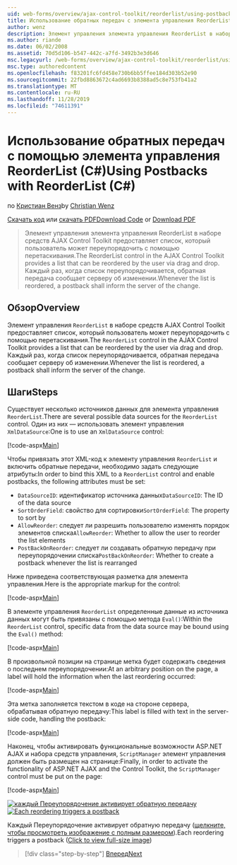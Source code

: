 ```yaml
---
uid: web-forms/overview/ajax-control-toolkit/reorderlist/using-postbacks-with-reorderlist-cs
title: Использование обратных передач с элемента управления ReorderList (C#) | Документация Майкрософт
author: wenz
description: Элемент управления элемента управления ReorderList в наборе средств AJAX Control Toolkit предоставляет список, который пользователь может переупорядочить с помощью перетаскивания. Каждый раз, когда список переупорядочивается, PO...
ms.author: riande
ms.date: 06/02/2008
ms.assetid: 70d5d106-b547-442c-a7fd-3492b3e3d646
msc.legacyurl: /web-forms/overview/ajax-control-toolkit/reorderlist/using-postbacks-with-reorderlist-cs
msc.type: authoredcontent
ms.openlocfilehash: f83201fc6fd458e730b6bb5ffee184d303b52e90
ms.sourcegitcommit: 22fbd8863672c4ad6693b8388ad5c8e753fb41a2
ms.translationtype: MT
ms.contentlocale: ru-RU
ms.lasthandoff: 11/28/2019
ms.locfileid: "74611391"
---
```

# <a name="using-postbacks-with-reorderlist-c"></a><span data-ttu-id="2399f-104">Использование обратных передач с помощью элемента управления ReorderList (C#)</span><span class="sxs-lookup"><span data-stu-id="2399f-104">Using Postbacks with ReorderList (C#)</span></span>

<span data-ttu-id="2399f-105">по [Кристиан Венз](https://github.com/wenz)</span><span class="sxs-lookup"><span data-stu-id="2399f-105">by [Christian Wenz](https://github.com/wenz)</span></span>

<span data-ttu-id="2399f-106">[Скачать код](https://download.microsoft.com/download/9/3/f/93f8daea-bebd-4821-833b-95205389c7d0/ReorderList4.cs.zip) или [скачать PDF](https://download.microsoft.com/download/2/d/c/2dc10e34-6983-41d4-9c08-f78f5387d32b/reorderlist4CS.pdf)</span><span class="sxs-lookup"><span data-stu-id="2399f-106">[Download Code](https://download.microsoft.com/download/9/3/f/93f8daea-bebd-4821-833b-95205389c7d0/ReorderList4.cs.zip) or [Download PDF](https://download.microsoft.com/download/2/d/c/2dc10e34-6983-41d4-9c08-f78f5387d32b/reorderlist4CS.pdf)</span></span>

> <span data-ttu-id="2399f-107">Элемент управления элемента управления ReorderList в наборе средств AJAX Control Toolkit предоставляет список, который пользователь может переупорядочить с помощью перетаскивания.</span><span class="sxs-lookup"><span data-stu-id="2399f-107">The ReorderList control in the AJAX Control Toolkit provides a list that can be reordered by the user via drag and drop.</span></span> <span data-ttu-id="2399f-108">Каждый раз, когда список переупорядочивается, обратная передача сообщает серверу об изменении.</span><span class="sxs-lookup"><span data-stu-id="2399f-108">Whenever the list is reordered, a postback shall inform the server of the change.</span></span>

## <a name="overview"></a><span data-ttu-id="2399f-109">Обзор</span><span class="sxs-lookup"><span data-stu-id="2399f-109">Overview</span></span>

<span data-ttu-id="2399f-110">Элемент управления `ReorderList` в наборе средств AJAX Control Toolkit предоставляет список, который пользователь может переупорядочить с помощью перетаскивания.</span><span class="sxs-lookup"><span data-stu-id="2399f-110">The `ReorderList` control in the AJAX Control Toolkit provides a list that can be reordered by the user via drag and drop.</span></span> <span data-ttu-id="2399f-111">Каждый раз, когда список переупорядочивается, обратная передача сообщает серверу об изменении.</span><span class="sxs-lookup"><span data-stu-id="2399f-111">Whenever the list is reordered, a postback shall inform the server of the change.</span></span>

## <a name="steps"></a><span data-ttu-id="2399f-112">Шаги</span><span class="sxs-lookup"><span data-stu-id="2399f-112">Steps</span></span>

<span data-ttu-id="2399f-113">Существует несколько источников данных для элемента управления `ReorderList`.</span><span class="sxs-lookup"><span data-stu-id="2399f-113">There are several possible data sources for the `ReorderList` control.</span></span> <span data-ttu-id="2399f-114">Один из них — использовать элемент управления `XmlDataSource`:</span><span class="sxs-lookup"><span data-stu-id="2399f-114">One is to use an `XmlDataSource` control:</span></span>

[!code-aspx[Main](using-postbacks-with-reorderlist-cs/samples/sample1.aspx)]

<span data-ttu-id="2399f-115">Чтобы привязать этот XML-код к элементу управления `ReorderList` и включить обратные передачи, необходимо задать следующие атрибуты:</span><span class="sxs-lookup"><span data-stu-id="2399f-115">In order to bind this XML to a `ReorderList` control and enable postbacks, the following attributes must be set:</span></span>

- <span data-ttu-id="2399f-116">`DataSourceID`: идентификатор источника данных</span><span class="sxs-lookup"><span data-stu-id="2399f-116">`DataSourceID`: The ID of the data source</span></span>
- <span data-ttu-id="2399f-117">`SortOrderField`: свойство для сортировки</span><span class="sxs-lookup"><span data-stu-id="2399f-117">`SortOrderField`: The property to sort by</span></span>
- <span data-ttu-id="2399f-118">`AllowReorder`: следует ли разрешить пользователю изменять порядок элементов списка</span><span class="sxs-lookup"><span data-stu-id="2399f-118">`AllowReorder`: Whether to allow the user to reorder the list elements</span></span>
- <span data-ttu-id="2399f-119">`PostBackOnReorder`: следует ли создавать обратную передачу при переупорядочении списка</span><span class="sxs-lookup"><span data-stu-id="2399f-119">`PostBackOnReorder`: Whether to create a postback whenever the list is rearranged</span></span>

<span data-ttu-id="2399f-120">Ниже приведена соответствующая разметка для элемента управления.</span><span class="sxs-lookup"><span data-stu-id="2399f-120">Here is the appropriate markup for the control:</span></span>

[!code-aspx[Main](using-postbacks-with-reorderlist-cs/samples/sample2.aspx)]

<span data-ttu-id="2399f-121">В элементе управления `ReorderList` определенные данные из источника данных могут быть привязаны с помощью метода `Eval()`:</span><span class="sxs-lookup"><span data-stu-id="2399f-121">Within the `ReorderList` control, specific data from the data source may be bound using the `Eval()` method:</span></span>

[!code-aspx[Main](using-postbacks-with-reorderlist-cs/samples/sample3.aspx)]

<span data-ttu-id="2399f-122">В произвольной позиции на странице метка будет содержать сведения о последнем переупорядочении:</span><span class="sxs-lookup"><span data-stu-id="2399f-122">At an arbitrary position on the page, a label will hold the information when the last reordering occurred:</span></span>

[!code-aspx[Main](using-postbacks-with-reorderlist-cs/samples/sample4.aspx)]

<span data-ttu-id="2399f-123">Эта метка заполняется текстом в коде на стороне сервера, обрабатывая обратную передачу:</span><span class="sxs-lookup"><span data-stu-id="2399f-123">This label is filled with text in the server-side code, handling the postback:</span></span>

[!code-aspx[Main](using-postbacks-with-reorderlist-cs/samples/sample5.aspx)]

<span data-ttu-id="2399f-124">Наконец, чтобы активировать функциональные возможности ASP.NET AJAX и набора средств управления, `ScriptManager` элемент управления должен быть размещен на странице:</span><span class="sxs-lookup"><span data-stu-id="2399f-124">Finally, in order to activate the functionality of ASP.NET AJAX and the Control Toolkit, the `ScriptManager` control must be put on the page:</span></span>

[!code-aspx[Main](using-postbacks-with-reorderlist-cs/samples/sample6.aspx)]

<span data-ttu-id="2399f-125">[![каждый Переупорядочение активирует обратную передачу](using-postbacks-with-reorderlist-cs/_static/image2.png)](using-postbacks-with-reorderlist-cs/_static/image1.png)</span><span class="sxs-lookup"><span data-stu-id="2399f-125">[![Each reordering triggers a postback](using-postbacks-with-reorderlist-cs/_static/image2.png)](using-postbacks-with-reorderlist-cs/_static/image1.png)</span></span>

<span data-ttu-id="2399f-126">Каждый Переупорядочение активирует обратную передачу ([щелкните, чтобы просмотреть изображение с полным размером](using-postbacks-with-reorderlist-cs/_static/image3.png)).</span><span class="sxs-lookup"><span data-stu-id="2399f-126">Each reordering triggers a postback ([Click to view full-size image](using-postbacks-with-reorderlist-cs/_static/image3.png))</span></span>

> [!div class="step-by-step"]
> [<span data-ttu-id="2399f-127">Вперед</span><span class="sxs-lookup"><span data-stu-id="2399f-127">Next</span></span>](drag-and-drop-via-reorderlist-cs.md)
